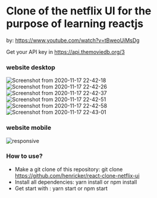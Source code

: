 # Clone of the netflix UI for the purpose of learning reactjs

by: https://www.youtube.com/watch?v=tBweoUiMsDg

Get your API key in https://api.themoviedb.org/3

### website desktop
![Screenshot from 2020-11-17 22-42-18](https://user-images.githubusercontent.com/69400902/99471919-5666b600-2926-11eb-9927-fc304fdf3759.png)
![Screenshot from 2020-11-17 22-42-26](https://user-images.githubusercontent.com/69400902/99471924-58c91000-2926-11eb-9c23-6c90303a18f4.png)
![Screenshot from 2020-11-17 22-42-37](https://user-images.githubusercontent.com/69400902/99471928-5b2b6a00-2926-11eb-965b-c8d41c65a34a.png)
![Screenshot from 2020-11-17 22-42-51](https://user-images.githubusercontent.com/69400902/99471934-5e265a80-2926-11eb-9173-d2d0d53bcffa.png)
![Screenshot from 2020-11-17 22-42-58](https://user-images.githubusercontent.com/69400902/99471941-5ff01e00-2926-11eb-9026-9affe7874070.png)
![Screenshot from 2020-11-17 22-43-01](https://user-images.githubusercontent.com/69400902/99471946-62527800-2926-11eb-95c0-fa6ae21b231a.png)


### website mobile
![responsive](https://user-images.githubusercontent.com/69400902/99471289-063b2400-2925-11eb-843b-9e8b54f55984.gif)

### How to use?
- Make a git clone of this repository: git clone  https://github.com/henricker/react-clone-netflix-ui
- Install all dependencies: yarn install or npm install
- Get start with : yarn start or npm start
